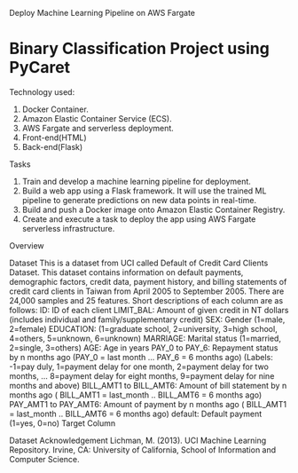 Deploy Machine Learning Pipeline on AWS Fargate
 
# Binary Classification Project using PyCaret

Technology used:

1. Docker Container.
2. Amazon Elastic Container Service (ECS).
3. AWS Fargate and serverless deployment.
4. Front-end(HTML)
5. Back-end(Flask)


Tasks

1. Train and develop a machine learning pipeline for deployment.
2. Build a web app using a Flask framework. It will use the trained ML pipeline to generate predictions on new data points in real-time.
3. Build and push a Docker image onto Amazon Elastic Container Registry.
4. Create and execute a task to deploy the app using AWS Fargate serverless infrastructure.


Overview

Dataset
This is a dataset from UCI called Default of Credit Card Clients Dataset. This dataset contains information on default payments, demographic factors, credit data, payment history, and billing statements of credit card clients in Taiwan from April 2005 to September 2005. There are 24,000 samples and 25 features. Short descriptions of each column are as follows:
ID: ID of each client
LIMIT_BAL: Amount of given credit in NT dollars (includes individual and family/supplementary credit)
SEX: Gender (1=male, 2=female)
EDUCATION: (1=graduate school, 2=university, 3=high school, 4=others, 5=unknown, 6=unknown)
MARRIAGE: Marital status (1=married, 2=single, 3=others)
AGE: Age in years
PAY_0 to PAY_6: Repayment status by n months ago (PAY_0 = last month ... PAY_6 = 6 months ago) (Labels: -1=pay duly, 1=payment delay for one month, 2=payment delay for two months, ... 8=payment delay for eight months, 9=payment delay for nine months and above)
BILL_AMT1 to BILL_AMT6: Amount of bill statement by n months ago ( BILL_AMT1 = last_month .. BILL_AMT6 = 6 months ago)
PAY_AMT1 to PAY_AMT6: Amount of payment by n months ago ( BILL_AMT1 = last_month .. BILL_AMT6 = 6 months ago)
default: Default payment (1=yes, 0=no) Target Column

Dataset Acknowledgement
Lichman, M. (2013). UCI Machine Learning Repository. Irvine, CA: University of California, School of Information and Computer Science.
